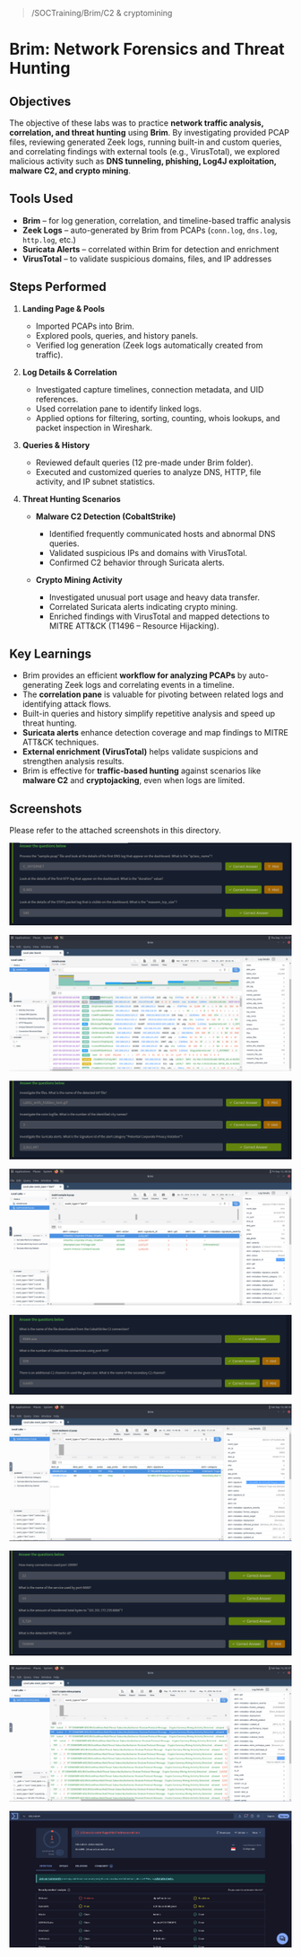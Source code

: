 > /SOCTraining/Brim/C2 & cryptomining

# Brim: Network Forensics and Threat Hunting

## Objectives
The objective of these labs was to practice **network traffic analysis, correlation, and threat hunting** using **Brim**. By investigating provided PCAP files, reviewing generated Zeek logs, running built-in and custom queries, and correlating findings with external tools (e.g., VirusTotal), we explored malicious activity such as **DNS tunneling, phishing, Log4J exploitation, malware C2, and crypto mining**.

## Tools Used
- **Brim** – for log generation, correlation, and timeline-based traffic analysis  
- **Zeek Logs** – auto-generated by Brim from PCAPs (`conn.log`, `dns.log`, `http.log`, etc.)  
- **Suricata Alerts** – correlated within Brim for detection and enrichment  
- **VirusTotal** – to validate suspicious domains, files, and IP addresses  

## Steps Performed
1. **Landing Page & Pools**
   - Imported PCAPs into Brim.  
   - Explored pools, queries, and history panels.  
   - Verified log generation (Zeek logs automatically created from traffic).  

2. **Log Details & Correlation**
   - Investigated capture timelines, connection metadata, and UID references.  
   - Used correlation pane to identify linked logs.
   - Applied options for filtering, sorting, counting, whois lookups, and packet inspection in Wireshark.  

3. **Queries & History**
   - Reviewed default queries (12 pre-made under Brim folder).  
   - Executed and customized queries to analyze DNS, HTTP, file activity, and IP subnet statistics.  

4. **Threat Hunting Scenarios**
   - **Malware C2 Detection (CobaltStrike)**  
     - Identified frequently communicated hosts and abnormal DNS queries.  
     - Validated suspicious IPs and domains with VirusTotal.  
     - Confirmed C2 behavior through Suricata alerts.  
  
   - **Crypto Mining Activity**  
     - Investigated unusual port usage and heavy data transfer.  
     - Correlated Suricata alerts indicating crypto mining.  
     - Enriched findings with VirusTotal and mapped detections to MITRE ATT&CK (T1496 – Resource Hijacking).  

## Key Learnings
- Brim provides an efficient **workflow for analyzing PCAPs** by auto-generating Zeek logs and correlating events in a timeline.  
- The **correlation pane** is valuable for pivoting between related logs and identifying attack flows.  
- Built-in queries and history simplify repetitive analysis and speed up threat hunting.  
- **Suricata alerts** enhance detection coverage and map findings to MITRE ATT&CK techniques.  
- **External enrichment (VirusTotal)** helps validate suspicions and strengthen analysis results.  
- Brim is effective for **traffic-based hunting** against scenarios like **malware C2** and **cryptojacking**, even when logs are limited.  

## Screenshots
Please refer to the attached screenshots in this directory.
 
![](./Screenshot_20250912_045653.png)


![](./Screenshot_20250912_045715.png) 


![](./Screenshot_20250912_052604.png)


![](./Screenshot_20250912_052616.png)


![](./Screenshot_20250913_051443.png)


![](./Screenshot_20250913_051616.png)


![](./Screenshot_20250913_073552.png)


![](./Screenshot_20250913_073805.png)


![](./Screenshot_20250913_073913.png)

